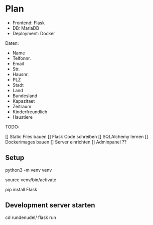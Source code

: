 # Plan

 * Frontend: Flask
 * DB: MariaDB
 * Deployment: Docker

Daten:
 * Name
 * Telfonnr.
 * Email
 * Str.
 * Hausnr.
 * PLZ
 * Stadt
 * Land
 * Bundesland
 * Kapazitaet
 * Zeitraum
 * Kinderfreundlich
 * Haustiere

TODO:

[] Static Files bauen
[] Flask Code schreiben
[] SQLAlchemy lernen
[] Dockerimages bauen
[] Server einrichten
[] Adminpanel ??


## Setup

python3 -m venv venv

source venv/bin/activate

pip install Flask

## Development server starten

cd rundenudel/
flask run


